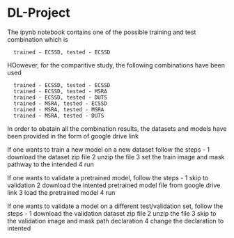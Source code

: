 # DL-Project

The ipynb notebook contains one of the possible training and test combination which is
      
      trained - ECSSD, tested - ECSSD
      
HOowever, for the comparitive study, the following combinations have been used

      trained - ECSSD, tested - ECSSD
      trained - ECSSD, tested - MSRA
      trained - ECSSD, tested - DUTS
      trained - MSRA, tested - ECSSD
      trained - MSRA, tested - MSRA
      trained - MSRA, tested - DUTS
      
In order to obatain all the combination results, the datasets and models have been provided in the form of google drive link

If one wants to train a new model on a new dataset follow the steps -
      1 download the dataset zip file
      2 unzip the file
      3 set the train image and mask pathway to the intended
      4 run
      
If one wants to validate a pretrained model, follow the steps -
      1 skip to validation
      2 download the intented pretrained model file from google drive link
      3 load the pretrained model
      4 run
      
If one wants to validate a model on a different test/validation set, follow the steps - 
      1 download the validation dataset zip file
      2 unzip the file
      3 skip to the validation image and mask path declaration
      4 change the declaration to intented
